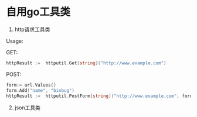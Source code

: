 
# 自用go工具类


1. http请求工具类

Usage:

GET:
```go
httpResult :=  httputil.Get[string]("http://www.example.com")
```

POST:
```go
form:= url.Values{}
form.Add("name", "binbug")
httpResult :=  httputil.PostForm[string]("http://www.example.com", form)
```

2. json工具类
